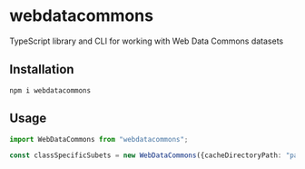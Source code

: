 # webdatacommons

TypeScript library and CLI for working with Web Data Commons datasets

## Installation

    npm i webdatacommons

## Usage

```typescript
import WebDataCommons from "webdatacommons";

const classSpecificSubets = new WebDataCommons({cacheDirectoryPath: "path/to/directory"}).schemaDotOrgDataSet();
```
